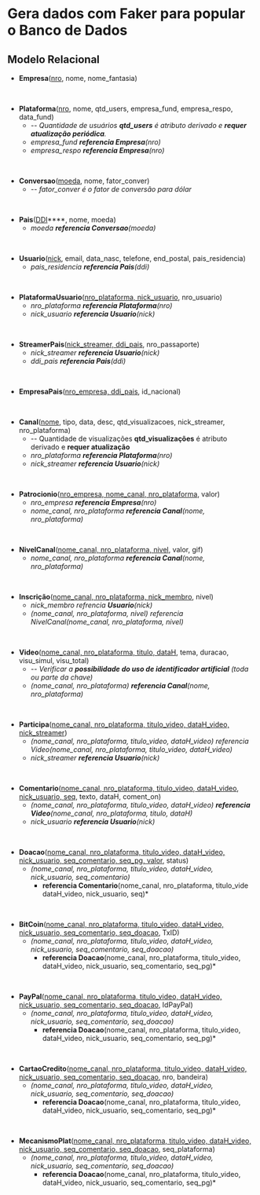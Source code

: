 # Gera dados com Faker para popular o Banco de Dados

## Modelo Relacional

* **Empresa**(<u>nro</u>, nome, nome_fantasia)

<br>

* **Plataforma**(<u>nro</u>, nome, qtd_users, empresa_fund, empresa_respo, data_fund)
  * *-- Quantidade de usuários **qtd_users** é atributo derivado e **requer atualização periódica**.*
  * *empresa_fund **referencia Empresa**(nro)*
  * *empresa_respo **referencia Empresa**(nro)*

<br>

* **Conversao**(<u>moeda</u>, nome, fator_conver)
    * *-- fator_conver é o fator de conversão para dólar*

<br>

* **Pais**(<u>DDI</u>****, nome, moeda)
  * *moeda **referencia Conversao**(moeda)*

<br>

* **Usuario**(<u>nick</u>, email, data_nasc, telefone, end_postal, pais_residencia)
  * *pais_residencia **referencia Pais**(ddi)*

<br>

* **PlataformaUsuario**(<u>nro_plataforma, nick_usuario</u>, nro_usuario)
  * *nro_plataforma **referencia Plataforma**(nro)*
  * *nick_usuario **referencia Usuario**(nick)*

<br>

* **StreamerPais**(<u>nick_streamer, ddi_pais</u>, nro_passaporte)
  * *nick_streamer **referencia Usuario**(nick)*
  * *ddi_pais **referencia Pais**(ddi)*

<br>

* **EmpresaPais**(<u>nro_empresa, ddi_pais</u>, id_nacional)

<br>

* **Canal**(<u>nome</u>, tipo, data, desc, qtd_visualizacoes, nick_streamer, nro_plataforma)
  * -- Quantidade de visualizações **qtd_visualizações** é atributo derivado e **requer atualização**
  * *nro_plataforma **referencia Plataforma**(nro)*
  * *nick_streamer **referencia Usuario**(nick)*

<br>

* **Patrocionio**(<u>nro_empresa, nome_canal, nro_plataforma</u>, valor)
  * *nro_empresa **referencia Empresa**(nro)*
  * *nome_canal, nro_plataforma **referencia Canal**(nome, nro_plataforma)*

<br>

* **NivelCanal**(<u>nome_canal, nro_plataforma, nivel</u>, valor, gif)
  * *nome_canal, nro_plataforma **referencia Canal**(nome, nro_plataforma)*

<br>

* **Inscrição**(<u>nome_canal, nro_plataforma, nick_membro</u>, nivel)
  * *nick_membro refrencia **Usuario**(nick)*
  * *(nome_canal, nro_plataforma, nivel) referencia NivelCanal(nome_canal, nro_plataforma, nivel)*

<br>

* **Video**(<u>nome_canal, nro_plataforma, titulo, dataH</u>, tema, duracao, visu_simul, visu_total)
  * *-- Verificar a **possibilidade do uso de identificador artificial** (toda ou parte da chave)*
  * *(nome_canal, nro_plataforma) **referencia Canal**(nome, nro_plataforma)*

<br>

* **Participa**(<u>nome_canal, nro_plataforma, titulo_video, dataH_video, nick_streamer</u>)
  * *(nome_canal, nro_plataforma, titulo_video, dataH_video) referencia Video(nome_canal, nro_plataforma, titulo_video, dataH_video)*
  * *nick_streamer **referencia Usuario**(nick)*

<br>

* **Comentario**(<u>nome_canal, nro_plataforma, titulo_video, dataH_video, nick_usuario, seq</u>, texto, dataH, coment_on)
  * *(nome_canal, nro_plataforma, titulo_video, dataH_video) **referencia Video**(nome_canal, nro_plataforma, titulo, dataH)*
  * *nick_usuario **referencia Usuario**(nick)*

<br>

* **Doacao**(<u>nome_canal, nro_plataforma, titulo_video, dataH_video, nick_usuario, seq_comentario, seq_pg, valor</u>, status)
  * *(nome_canal, nro_plataforma, titulo_video, dataH_video, nick_usuario, seq_comentario)*
    * **referencia Comentario**(nome_canal, nro_plataforma, titulo_vide dataH_video, nick_usuario, seq)*

<br>

* **BitCoin**(<u>nome_canal, nro_plataforma, titulo_video, dataH_video, nick_usuario, seq_comentario, seq_doacao</u>, TxID)
  * *(nome_canal, nro_plataforma, titulo_video, dataH_video, nick_usuario, seq_comentario, seq_doacao)*
    * **referencia Doacao**(nome_canal, nro_plataforma, titulo_video, dataH_video, nick_usuario, seq_comentario, seq_pg)*

<br>

* **PayPal**(<u>nome_canal, nro_plataforma, titulo_video, dataH_video, nick_usuario, seq_comentario, seq_doacao</u>, IdPayPal)
  * *(nome_canal, nro_plataforma, titulo_video, dataH_video, nick_usuario, seq_comentario, seq_doacao)*
    * **referencia Doacao**(nome_canal, nro_plataforma, titulo_video, dataH_video, nick_usuario, seq_comentario, seq_pg)*

<br>

* **CartaoCredito**(<u>nome_canal, nro_plataforma, titulo_video, dataH_video, nick_usuario, seq_comentario, seq_doacao</u>, nro, bandeira)
  * *(nome_canal, nro_plataforma, titulo_video, dataH_video, nick_usuario, seq_comentario, seq_doacao)*
    * **referencia Doacao**(nome_canal, nro_plataforma, titulo_video, dataH_video, nick_usuario, seq_comentario, seq_pg)*

<br>

* **MecanismoPlat**(<u>nome_canal, nro_plataforma, titulo_video, dataH_video, nick_usuario, seq_comentario, seq_doacao</u>, seq_plataforma)
  * *(nome_canal, nro_plataforma, titulo_video, dataH_video, nick_usuario, seq_comentario, seq_doacao)*
    * **referencia Doacao**(nome_canal, nro_plataforma, titulo_video, dataH_video, nick_usuario, seq_comentario, seq_pg)*
